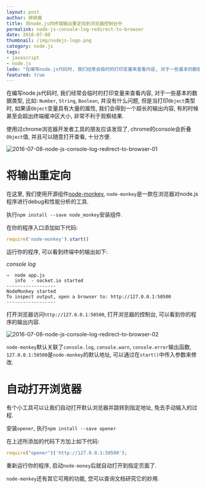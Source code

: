 ```yaml
---
layout: post
author: 碎碎酱
title: 将node.js的终端输出重定向到浏览器控制台中
permalink: node-js-console-log-redirect-to-browser
date: 2016-07-08
thumbnail: /img/nodejs-logo.png
category: node.js
tags:
- javascript
- node.js
lede: "在编写node.js代码时, 我们经常会临时的打印变量来查看内容, 对于一些基本的数据类型, 比如: `Number`, `String`, `Boolean`, 并没有什么问题, 但是当打印`Object`类型时, 如果该`Object`变量具有大量的属性, 我们会得到一个超长的输出内容, 有的时候甚至会超出终端缓冲区大小, 非常不利于观察结果. "
featured: true
---
```



在编写node.js代码时, 我们经常会临时的打印变量来查看内容, 对于一些基本的数据类型, 比如: `Number`, `String`, `Boolean`, 并没有什么问题, 但是当打印`Object`类型时, 如果该`Object`变量具有大量的属性, 我们会得到一个超长的输出内容, 有的时候甚至会超出终端缓冲区大小, 非常不利于观察结果. 

使用过chrome浏览器开发者工具的朋友应该发现了, chrome的console会折叠`Object`值, 并且可以随意打开查看, 十分方便.

![2016-07-08-node-js-console-log-redirect-to-browser-01](/img/2016-07-08-node-js-console-log-redirect-to-browser-01.png)

# 将输出重定向

在这里, 我们使用开源组件[node-monkey](https://www.npmjs.com/package/node-monkey), `node-monkey`是一款在浏览器对node.js程序进行debug和性能分析的工具.

执行`npm install --save node_monkey`安装组件.

在你的程序入口添加如下代码:

```javascript
require('node-monkey').start()
```

运行你的程序, 可以看到终端中的输出如下:

*console log*
```
⇒  node app.js
   info  - socket.io started
------------------
NodeMonkey started
To inspect output, open a browser to: http://127.0.0.1:50500
------------------
```

打开浏览器访问`http://127.0.0.1:50500`, 打开浏览器的控制台, 可以看到你的程序的输出内容.

![2016-07-08-node-js-console-log-redirect-to-browser-02](/img/2016-07-08-node-js-console-log-redirect-to-browser-02.png)

 `node-monkey`默认关联了`console.log`, `console.warn`, `console.error`输出函数, `127.0.0.1:50500`是`node-monkey`的默认地址, 可以通过在`start()`中传入参数来修改.

# 自动打开浏览器

有个小工具可以让我们自动打开默认浏览器并跳转到指定地址, 免去手动输入的过程.

安装`opener`, 执行`npm install --save opener`

在上述所添加的代码下方加上如下代码:

```javascript
require("opener")('http://127.0.0.1:50500');
```

重新运行你的程序, 启动`node-money`后就自动打开到指定页面了.

`node-monkey`还有其它可用的功能, 您可以查询文档研究它的妙用.